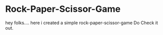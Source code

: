 # Rock-Paper-Scissor-Game
hey folks....
here i created a simple rock-paper-scissor-game
Do Check it out.
